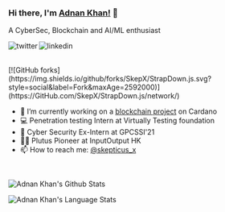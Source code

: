 ### Hi there, I'm [Adnan Khan!](https://twitter.com/skepticus_x) 👋
A CyberSec, Blockchain and AI/ML enthusiast

<p>
<a href="https://twitter.com/skepticus_x">
   <img align="left" alt="twitter" src="https://img.shields.io/badge/Twitter-1DA1F2?style=for-the-badge&logo=twitter&logoColor=white" />
</a>&nbsp;&nbsp;

<a href="https://www.linkedin.com/in/adnan-khan-x/">
   <img align="left" alt="linkedin" src="https://img.shields.io/badge/LinkedIn-0077B5?style=for-the-badge&logo=linkedin&logoColor=white" />
</a>
<p/>
<br>
[![GitHub forks](https://img.shields.io/github/forks/SkepX/StrapDown.js.svg?style=social&label=Fork&maxAge=2592000)](https://GitHub.com/SkepX/StrapDown.js/network/)

<br>
<p>

- 🔭 I’m currently working on a [blockchain project](https://github.com/deqree-in) on Cardano
- 💻 Penetration testing Intern at Virtually Testing foundation
- 💬 Cyber Security Ex-Intern at GPCSSI'21
- 👨‍💻 Plutus Pioneer at InputOutput HK
- 📫 How to reach me: [@skepticus_x](https://twitter.com/skepticus_x)

</p>
<br/>


![Adnan Khan's Github Stats](https://github-readme-stats.vercel.app/api?username=SkepX&show_icons=true&include_all_commits=true&&theme=radical)

![Adnan Khan's Language Stats](https://github-readme-stats.vercel.app/api/top-langs/?username=SkepX&layout=compact&theme=radical)


